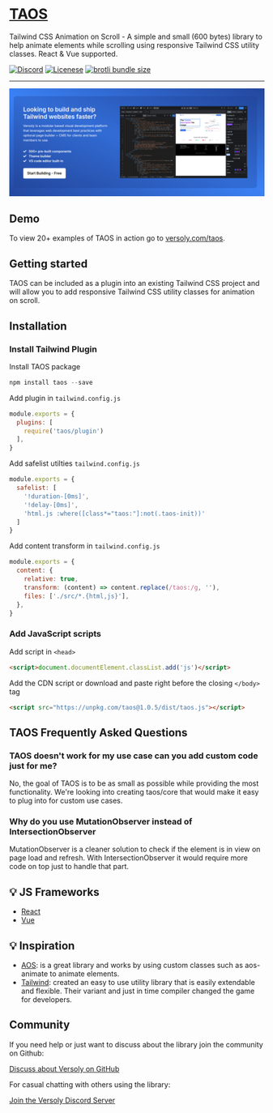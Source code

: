 <div align="">
  <a href="https://versoly.com/taos" align=""><h1>TAOS</h1></a>
  <p>Tailwind CSS Animation on Scroll - A simple and small (600 bytes) library to help animate elements while scrolling using responsive Tailwind CSS utility classes. React & Vue supported.</p>

  <p>
      <a href="https://discord.versoly.com"><img src="https://flat.badgen.net/badge/icon/discord?icon=discord&label" alt="Discord"></a>
      <a href="https://github.com/versoly/taos/blob/main/LICENSE.md"><img src="https://img.shields.io/badge/license-MIT-blue" alt="Licenese"></a>
      <a href="https://unpkg.com/taos@1.0.5/dist/taos.js">
          <img src="https://flat.badgen.net/badgesize/brotli/https://unpkg.com/taos@1.0.5/dist/taos.js?icon=jsdelivr&label&color=blue&cache=10800" alt="brotli bundle size">
      </a>
  </p>
</div>

------

[![Versoly - Tailwind page builder](public/versoly.png)](https://versoly.com/tailwind-page-builder?utm_source=github&utm_medium=repo&utm_campaign=image&utm_term=taos)

## Demo

To view 20+ examples of TAOS in action go to [versoly.com/taos](https://versoly.com/taos).


## Getting started

TAOS can be included as a plugin into an existing Tailwind CSS project and will allow you to add responsive Tailwind CSS utility classes for animation on scroll.

## Installation

### Install Tailwind Plugin


Install TAOS package
```js
npm install taos --save
```

Add plugin in `tailwind.config.js`
```js
module.exports = {
  plugins: [
    require('taos/plugin')
  ],
}

```

Add safelist utilties `tailwind.config.js`
```js
module.exports = {
  safelist: [
    '!duration-[0ms]',
    '!delay-[0ms]',
    'html.js :where([class*="taos:"]:not(.taos-init))'
  ]
}
```

Add content transform in `tailwind.config.js`
```js
module.exports = {
  content: {
    relative: true,
    transform: (content) => content.replace(/taos:/g, ''),
    files: ['./src/*.{html,js}'],
  },
}
```

### Add JavaScript scripts

Add script in `<head>`
```html
<script>document.documentElement.classList.add('js')</script>
```

Add the CDN script or download and paste right before the closing `</body>` tag
```html
<script src="https://unpkg.com/taos@1.0.5/dist/taos.js"></script>
```

## TAOS Frequently Asked Questions

### TAOS doesn't work for my use case can you add custom code just for me?

No, the goal of TAOS is to be as small as possible while providing the most functionality. We're looking into creating taos/core that would make it easy to plug into for custom use cases.

### Why do you use MutationObserver instead of IntersectionObserver

MutationObserver is a cleaner solution to check if the element is in view on page load and refresh. With IntersectionObserver it would require more code on top just to handle that part.

## 💡 JS Frameworks

- [React](https://github.com/versoly/taos/packages/react)
- [Vue](https://github.com/versoly/taos/packages/vue)


## 💡 Inspiration


- [AOS](https://github.com/michalsnik/aos): is a great library and works by using custom classes such as aos-animate to animate elements.
- [Tailwind](https://tailwindcss.com/): created an easy to use utility library that is easily extendable and flexible. Their variant and just in time compiler changed the game for developers.


## Community

If you need help or just want to discuss about the library join the community on Github:

[Discuss about Versoly on GitHub](https://github.com/versoly/taos/discussions)

For casual chatting with others using the library:

[Join the Versoly Discord Server](https://discord.versoly.com)
